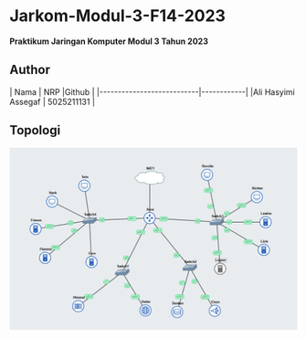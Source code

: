 # Jarkom-Modul-3-F14-2023
**Praktikum Jaringan Komputer Modul 3 Tahun 2023**

## Author
| Nama | NRP |Github |
|---------------------------|------------|
|Ali Hasyimi Assegaf | 5025211131 |

## Topologi
![image](image/Topologi.png)